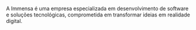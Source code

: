 A Immensa é uma empresa especializada em desenvolvimento de software e soluções tecnológicas, comprometida em transformar ideias em realidade digital.
